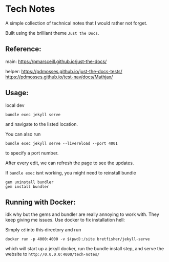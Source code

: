 
# Tech Notes

A simple collection of technical notes that I would rather not forget. 

Built using the brilliant theme `Just the Docs`.

## Reference:
main:
https://pmarsceill.github.io/just-the-docs/

helper:
https://pdmosses.github.io/just-the-docs-tests/
https://pdmosses.github.io/test-nav/docs/Mathjax/

## Usage:

local dev
```
bundle exec jekyll serve
```
and navigate to the listed location. 

You can also run 
```
bundle exec jekyll serve --livereload --port 4001
```
to specify a port number.

After every edit, we can refresh the page to see the updates.

If `bundle exec` isnt working, you might need to reinstall bundle

```
gem uninstall bundler
gem install bundler
```


## Running with Docker:

idk why but the gems and bundler are really annoying to work with. They keep giving me issues. Use docker to fix installation hell:

Simply `cd` into this directory and run
```
docker run -p 4000:4000 -v $(pwd):/site bretfisher/jekyll-serve
```
which will start up a jekyll docker, run the bundle install step, and serve the website to `http://0.0.0.0:4000/tech-notes/`
